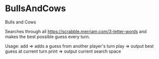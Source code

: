 # BullsAndCows

Bulls and Cows

Searches through all https://scrabble.merriam.com/3-letter-words and makes the best possible guess every turn.

Usage:
add => adds a guess from another player's turn
play => output best guess at current turn
print => output current search space
